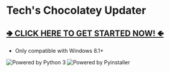 # Tech's Chocolatey Updater

## [🢂 CLICK HERE TO GET STARTED NOW! 🢀](https://github.com/Technetium1/ChocolateyUpdate/releases/latest/download/ChocolateyUpdate.exe)
* Only compatible with Windows 8.1+

![Powered by Python 3](https://images-na.ssl-images-amazon.com/images/I/51UQmrmjMXL.png "Powered by Python 3")
![Powered by Pyinstaller](http://www.pyinstaller.org/_downloads/2b2cb23f41ed4b166c2ef8af0f1eb12c/pyinstaller-draft1c-header-trans.png "Powered by Pyinstaller")
